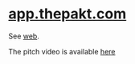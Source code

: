 # [app.thepakt.com](https://app.thepakt.com)

See [web](web).

The pitch video is available [here](https://youtu.be/uxBKIh5ft2Q)
